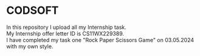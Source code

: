 # CODSOFT
In this repository I upload all my Internship task.<br>
My Internship offer letter ID is CS11WX229389.<br>
I have completed my task one "Rock Paper Scissors Game" on 03.05.2024 with my own style.
